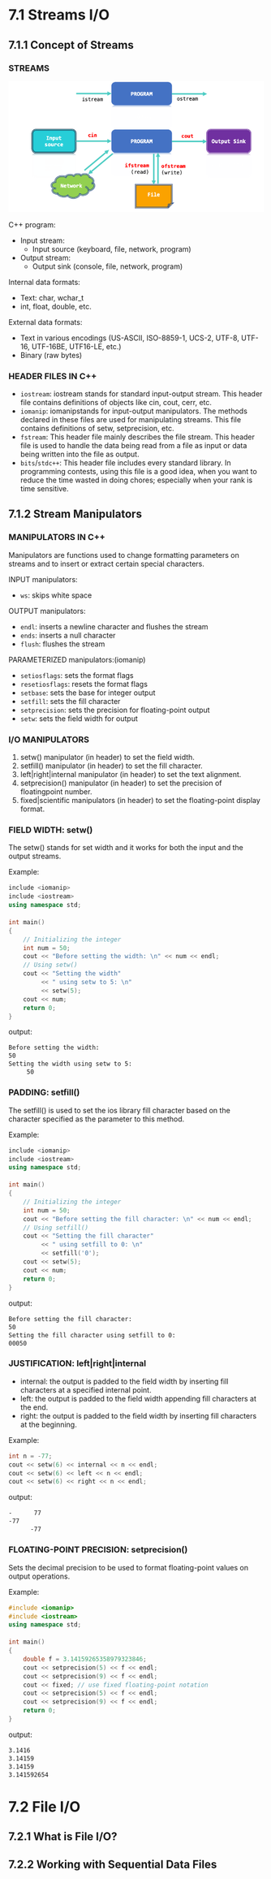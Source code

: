 # 7.1 Streams I/O

## 7.1.1 Concept of Streams

### STREAMS

![Streams](/imgs/sfio1.png)

C++ program:
- Input stream:
    - Input source (keyboard, file, network, program)
- Output stream:
    - Output sink (console, file, network, program)

Internal data formats:
- Text: char, wchar_t
- int, float, double, etc.

External data formats:
- Text in various encodings (US-ASCII, ISO-8859-1, UCS-2, UTF-8, UTF-16, UTF-16BE, UTF16-LE, etc.)
- Binary (raw bytes)

### HEADER FILES IN C++

- `iostream`: iostream stands for standard input-output stream. This header file contains definitions of objects like cin, cout, cerr, etc.
- `iomanip`: iomanipstands for input-output manipulators. The methods declared in these files are used for manipulating streams. This file contains definitions of setw, setprecision, etc.
- `fstream`: This header file mainly describes the file stream. This header file is used to handle the data being read from a file as input or data being written into the file as output.
- `bits`/`stdc++`: This header file includes every standard library. In programming contests, using this file is a good idea, when you want to reduce the time wasted in doing chores; especially when your rank is time sensitive. 

## 7.1.2 Stream Manipulators

### MANIPULATORS IN C++

Manipulators are functions used to change formatting parameters on streams and to insert or extract certain special characters.

INPUT manipulators:
- `ws`: skips white space

OUTPUT manipulators:
- `endl`: inserts a newline character and flushes the stream
- `ends`: inserts a null character
- `flush`: flushes the stream

PARAMETERIZED manipulators:(iomanip)
- `setiosflags`: sets the format flags
- `resetiosflags`: resets the format flags
- `setbase`: sets the base for integer output
- `setfill`: sets the fill character    
- `setprecision`: sets the precision for floating-point output 
- `setw`: sets the field width for output

### I/O MANIPULATORS

1. setw() manipulator (in <iomanip> header) to set the field width.
2. setfill() manipulator (in <iomanip> header) to set the fill character.
3. left|right|internal manipulator (in <iostream> header) to set the text alignment.
4. setprecision() manipulator (in <iomanip> header) to set the precision of floatingpoint number.
5. fixed|scientific manipulators (in <iostream> header) to set the floating-point display format.

### FIELD WIDTH: setw()

The setw() stands for set width and it works for both the input and the output
streams.

Example:
```C++
include <iomanip>
include <iostream>
using namespace std;

int main()
{
    // Initializing the integer
    int num = 50;
    cout << "Before setting the width: \n" << num << endl;
    // Using setw()
    cout << "Setting the width"
         << " using setw to 5: \n"
         << setw(5);
    cout << num;
    return 0;
}
```
output:
```
Before setting the width:
50
Setting the width using setw to 5:
     50
```

### PADDING: setfill()

The setfill() is used to set the ios library fill character based on the
character specified as the parameter to this method.

Example:
```C++
include <iomanip>
include <iostream>
using namespace std;

int main()
{
    // Initializing the integer
    int num = 50;
    cout << "Before setting the fill character: \n" << num << endl;
    // Using setfill()
    cout << "Setting the fill character"
         << " using setfill to 0: \n"
         << setfill('0');
    cout << setw(5);
    cout << num;
    return 0;
}
```
output:
```
Before setting the fill character:
50
Setting the fill character using setfill to 0:
00050
```

### JUSTIFICATION: left|right|internal

- internal: the output is padded to the field width by inserting fill characters at a specified internal point.
- left: the output is padded to the field width appending fill characters at the end.
- right: the output is padded to the field width by inserting fill characters at the beginning.

Example:
```C++
int n = -77;
cout << setw(6) << internal << n << endl;
cout << setw(6) << left << n << endl;
cout << setw(6) << right << n << endl;
```
output:
```
-      77
-77
      -77
```

### FLOATING-POINT PRECISION: setprecision()

Sets the decimal precision to be used to format floating-point values on output operations.

Example:
```C++
#include <iomanip>
#include <iostream>
using namespace std;

int main()
{
    double f = 3.14159265358979323846;
    cout << setprecision(5) << f << endl;
    cout << setprecision(9) << f << endl;
    cout << fixed; // use fixed floating-point notation
    cout << setprecision(5) << f << endl;
    cout << setprecision(9) << f << endl;
    return 0;
}
```
output:
```
3.1416
3.14159
3.14159
3.141592654
```

# 7.2 File I/O
## 7.2.1 What is File I/O?
## 7.2.2 Working with Sequential Data Files